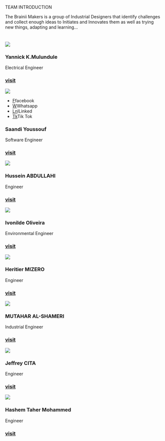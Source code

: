 <!-- Team navbar/members.md -->
  TEAM INTRODUCTION
  
  The Brainii Makers is a group of Industrial Designers that identify challenges and collect enough ideas to Initiates and Innovates them as well as trying new things, adapting and learning...
<link rel="stylesheet" href="css/bootstrap-grid.min.css"/>
<div class="demo">
        <div class="container">
            <div class="row text-center">
                <h1 class="white"></h1>
            </div>


<div class="row">
                <div class="col-md-4 col-sm-6">
                    <div class="our-team">
                        <div class="pic">
                            <img src="images/about_img.jpg">
                        </div>
                        <div class="team-content">
                            <h3 class="title">Yannick K.Mulundule</h3>
                            <span class="post">Electrical Engineer</span>
                            <h3><a href="https://yannickkabasso.github.io/About-Yan/" class="title">visit</a></h3>
                        </div>
                    </div>
                </div>

<div class="col-md-4 col-sm-6">
                    <div class="our-team">
                        <div class="pic">
                            <img src="images/yar1.jpg">
                            <ul class="social">
                                <li><a href="https://www.facebook.com/profile.php?id=100080783966190" class="fab fa-facebook">F</a>facebook</li>
                                <li><a href="https://wa.me/+33649340278" class="fab fa-google-plus">W</a>Whatsapp</li>
                                <li><a href="https://www.linkedin.cn/incareer/in/ACoAADn9aNMBRttJCbWJcgJJM9Xr-DKgxb67GYA" class="fab fa-instagram">Ln</a>ILinked</li>
                                <li><a href="https://v.douyin.com/M4Rt4pF/" class="fab fa-linkedin">Tk</a>Tik Tok</li>
                            </ul>
                        </div>
                        <div class="team-content">
                            <h3 class="title">Saandi Youssouf</h3>
                            <span class="post">Software Engineer</span>
                            <h3><a href="https://youssouf749.github.io/Danida2225/" class="title">visit</a></h3>
                        </div>
                    </div>
                </div>

<div class="col-md-4 col-sm-6">
                    <div class="our-team">
                        <div class="pic">
                            <img src="images/HU.jpg">
                        </div>
                        <div class="team-content">
                            <h3 class="title">Hussein ABDULLAHI</h3>
                            <span class="post">Engineer</span>
                        <h3><a href="https://malaay123.github.io/Hussein-Abdalla/" class="title">visit</a></h3>
                        </div>
                    </div>
                </div>
            </div>
            <div class="row">
                <div class="col-md-4 col-sm-6">
                    <div class="our-team">
                        <div class="pic">
                            <img src="images/ivonilde.jpg">
                        </div>
                        <div class="team-content">
                            <h3 class="title">Ivonilde Oliveira</h3>
                            <span class="post">Environmental Engineer</span>
                            <h3><a href="https://ivonilde.github.io/About-me/" class="title">visit</a></h3>
                        </div>
                    </div>
                </div>

<div class="col-md-4 col-sm-6">
                    <div class="our-team">
                        <div class="pic">
                            <img src="images/mizero.jpg">
                        </div>
                        <div class="team-content">
                            <h3 class="title">Heritier MIZERO</h3>
                            <span class="post">Engineer</span>
                            <h3><a href="https://hmizero.github.io/My-Webpage/" class="title">visit</a></h3>
                        </div>
                    </div>
                </div>

<div class="col-md-4 col-sm-6">
                    <div class="our-team">
                        <div class="pic">
                            <img src="images/MU.jpg">
                        </div>
                        <div class="team-content">
                            <h3 class="title">MUTAHAR AL-SHAMERI</h3>
                            <span class="post">Industrial Engineer</span>
                            <h3><a href="https://mutahar22251412.github.io/About-me/" class="title">visit</a></h3>
                        </div>
                    </div>
                </div>
            </div>
            <div class="row">
                <div class="col-md-4 col-sm-6">
                    <div class="our-team">
                        <div class="pic">
                            <img src="images/jeffrey.jpg">
                        </div>
                        <div class="team-content">
                            <h3 class="title">Jeffrey CITA</h3>
                            <span class="post">Engineer</span>
                            <h3><a href="https://github.com/22251423/Jeffrey-Practice-2/blob/main/Jeffrey%20Web%20page.html" class="title">visit</a></h3>
                        </div>
                    </div>
                </div>


<div class="col-md-4 col-sm-6">
                    <div class="our-team">
                        <div class="pic">
                            <img src="images/hashem.jpg">
                        </div>
                        <div class="team-content">
                            <h3 class="title">Hashem Taher Mohammed</h3>
                            <span class="post">Engineer</span>
                            <h3><a href="#" class="title">visit</a></h3>
                        </div>
                    </div>
                </div>
            </div>
        </div>
    </div>
